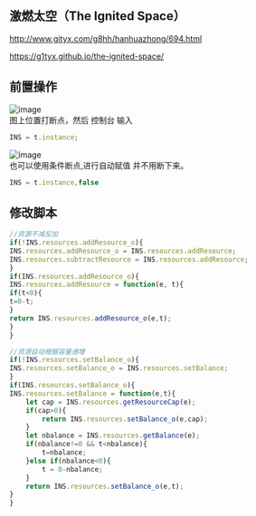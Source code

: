 ## 激燃太空（The Ignited Space）
http://www.gityx.com/g8hh/hanhuazhong/694.html

https://g1tyx.github.io/the-ignited-space/

## 前置操作
![image](https://github.com/pjy612/gityx-cheat/assets/4072526/85b8581a-81fe-4065-904e-1f4fd6ea6407)  
图上位置打断点，然后 控制台 输入 
```js
INS = t.instance;
```
![image](https://github.com/pjy612/gityx-cheat/assets/4072526/4fca864f-4814-4e8d-9740-1a49e097b2e5)  
也可以使用条件断点,进行自动赋值 并不用断下来。  
```js
INS = t.instance,false
```
## 修改脚本
```js
//资源不减反加
if(!INS.resources.addResource_o){
INS.resources.addResource_o = INS.resources.addResource;
INS.resources.subtractResource = INS.resources.addResource;
}
if(INS.resources.addResource_o){
INS.resources.addResource = function(e, t){
if(t<0){
t=0-t;
}
return INS.resources.addResource_o(e,t);
}
}

//资源自动根据容量递增
if(!INS.resources.setBalance_o){
INS.resources.setBalance_o = INS.resources.setBalance;
}
if(INS.resources.setBalance_o){
INS.resources.setBalance = function(e,t){
    let cap = INS.resources.getResourceCap(e);
    if(cap>0){
        return INS.resources.setBalance_o(e,cap);
    }
    let nbalance = INS.resources.getBalance(e);
    if(nbalance!=0 && t<nbalance){
        t=nbalance;
    }else if(nbalance<0){
        t = 0-nbalance;
    }
    return INS.resources.setBalance_o(e,t);
}
}
```
